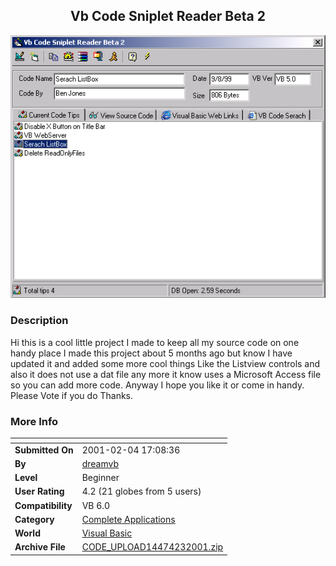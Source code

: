 ﻿<div align="center">

## Vb Code Sniplet Reader Beta 2

<img src="PIC200123104152962.JPG">
</div>

### Description

Hi this is a cool little project I made to keep all my source code on one handy place I made this project about 5 months ago but know I have updated it and added some more cool things Like the Listview controls and also it does not use a dat file any more it know uses a Microsoft Access file so you can add more code. Anyway I hope you like it or come in handy. Please Vote if you do Thanks.
 
### More Info
 


<span>             |<span>
---                |---
**Submitted On**   |2001-02-04 17:08:36
**By**             |[dreamvb](https://github.com/Planet-Source-Code/PSCIndex/blob/master/ByAuthor/dreamvb.md)
**Level**          |Beginner
**User Rating**    |4.2 (21 globes from 5 users)
**Compatibility**  |VB 6\.0
**Category**       |[Complete Applications](https://github.com/Planet-Source-Code/PSCIndex/blob/master/ByCategory/complete-applications__1-27.md)
**World**          |[Visual Basic](https://github.com/Planet-Source-Code/PSCIndex/blob/master/ByWorld/visual-basic.md)
**Archive File**   |[CODE\_UPLOAD14474232001\.zip](https://github.com/Planet-Source-Code/dreamvb-vb-code-sniplet-reader-beta-2__1-14966/archive/master.zip)








